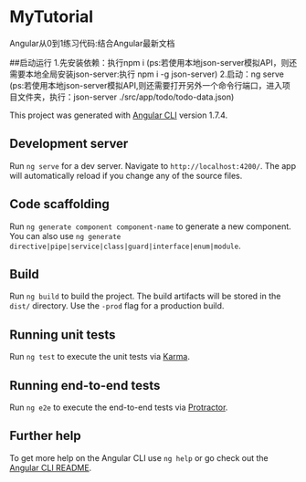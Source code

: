 # MyTutorial

Angular从0到1练习代码:结合Angular最新文档

##启动运行
1.先安装依赖：执行npm i
(ps:若使用本地json-server模拟API，则还需要本地全局安装json-server:执行 npm i -g json-server)
2.启动：ng serve
(ps:若使用本地json-server模拟API,则还需要打开另外一个命令行端口，进入项目文件夹，执行：json-server ./src/app/todo/todo-data.json)


This project was generated with [Angular CLI](https://github.com/angular/angular-cli) version 1.7.4.

## Development server

Run `ng serve` for a dev server. Navigate to `http://localhost:4200/`. The app will automatically reload if you change any of the source files.

## Code scaffolding

Run `ng generate component component-name` to generate a new component. You can also use `ng generate directive|pipe|service|class|guard|interface|enum|module`.

## Build

Run `ng build` to build the project. The build artifacts will be stored in the `dist/` directory. Use the `-prod` flag for a production build.

## Running unit tests

Run `ng test` to execute the unit tests via [Karma](https://karma-runner.github.io).

## Running end-to-end tests

Run `ng e2e` to execute the end-to-end tests via [Protractor](http://www.protractortest.org/).

## Further help

To get more help on the Angular CLI use `ng help` or go check out the [Angular CLI README](https://github.com/angular/angular-cli/blob/master/README.md).
